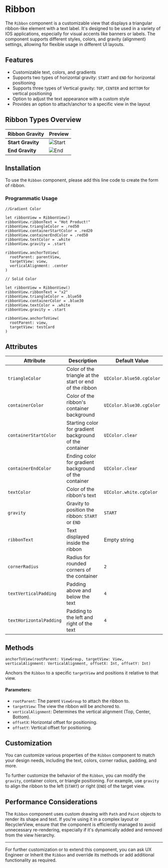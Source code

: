 # Ribbon
The `Ribbon` component is a customizable view that displays a triangular ribbon-like element with a text label. It's designed to be used in a variety of IOS applications, especially for visual accents like banners or labels. The component supports different styles, colors, and gravity (alignment) settings, allowing for flexible usage in different UI layouts.

## Features
- Customizable text, colors, and gradients
-  Supports two types of horizontal gravity: `START` and `END` for horizontal positioning
-  Supports three types of Vertical gravity: `TOP`, `CENTER` and `BOTTOM` for vertical positioning
-  Option to adjust the text appearance with a custom style
-  Provides an option to attach/anchor to a specific view in the layout

## Ribbon Types Overview
| Ribbon Gravity    | Preview                                  |
|-------------------|------------------------------------------|
| **Start Gravity** | ![Start](https://res.cloudinary.com/dr6cm6n5f/image/upload/v1739953935/Poinku-DS-UIKit/ewlyc4vwldfd1ggnprma.png) |
| **End Gravity**   | ![End](https://res.cloudinary.com/dr6cm6n5f/image/upload/v1739953957/Poinku-DS-UIKit/o16sp9cgheg0l9x51lb8.png)   |

## Installation
To use the `Ribbon` component, please add this line code to create the form of ribbon.

### Programmatic Usage
```Gradient Color
//Gradient Color

let ribbonView = RibbonView()
ribbonView.ribbonText = "Hot Product!"
ribbonView.triangleColor = .red50
ribbonView.containerStartColor = .red20
ribbonView.containerEndColor = .red50
ribbonView.textColor = .white
ribbonView.gravity = .start

ribbonView.anchorToView(
  rootParent: parentView,
  targetView: view,
  verticalAlignment: .center
)
```

```Solid Color
// Solid Color

let ribbonView = RibbonView()
ribbonView.ribbonText = "x2"
ribbonView.triangleColor = .blue50
ribbonView.containerColor = .blue30
ribbonView.textColor = .white
ribbonView.gravity = .start

ribbonView.anchorToView(
  rootParent: view,
  targetView: testCard
)
```

## Attributes

| Attribute               | Description                                             | Default Value                             |
|-------------------------|---------------------------------------------------------|-------------------------------------------|
| `triangleColor`         | Color of the triangle at the start or end of the ribbon | `UIColor.blue50.cgColor`                  |
| `containerColor`        | Color of the ribbon's container background              | `UIColor.blue30.cgColor`                  |
| `containerStartColor`   | Starting color for gradient background of the container | `UIColor.clear`                           |
| `containerEndColor`     | Ending color for gradient background of the container   | `UIColor.clear`                           |
| `textColor`             | Color of the ribbon's text                              | `UIColor.white.cgColor`                   |
| `gravity`               | Gravity to position the ribbon: `START` or `END`        | `START`                                   |
| `ribbonText`            | Text displayed inside the ribbon                        | Empty string                              |
| `cornerRadius`          | Radius for rounded corners of the container             | `2`                                       |
| `textVerticalPadding`   | Padding above and below the text                        | `4`                                       |
| `textHorizontalPadding` | Padding to the left and right of the text               | `4`                                       |

## Methods
`anchorToView(rootParent: ViewGroup, targetView: View, verticalAlignment: VerticalAlignment, offsetX: Int, offsetY: Int)`

Anchors the `Ribbon` to a specific `targetView` and positions it relative to that view.

#### Parameters:

-   `rootParent`: The parent `ViewGroup` to attach the ribbon to.
-   `targetView`: The view the ribbon will be anchored to.
-   `verticalAlignment`: Determines the vertical alignment (Top, Center, Bottom).
-   `offsetX`: Horizontal offset for positioning.
-   `offsetY`: Vertical offset for positioning.

## Customization

You can customize various properties of the `Ribbon` component to match your design needs, including the text, colors, corner radius, padding, and more.

To further customize the behavior of the `Ribbon`, you can modify the `gravity`, container colors, or triangle positioning. For example, use `gravity` to align the ribbon to the left (`START`) or right (`END`) of the target view.

## Performance Considerations

The `Ribbon` component uses custom drawing with `Path` and `Paint` objects to render its shape and text. If you're using it in a complex layout or RecyclerView, ensure that the component is efficiently managed to avoid unnecessary re-rendering, especially if it's dynamically added and removed from the view hierarchy.

* * *

For further customization or to extend this component, you can ask UX Engineer or Inherit the `Ribbon` and override its methods or add additional functionality as required.
